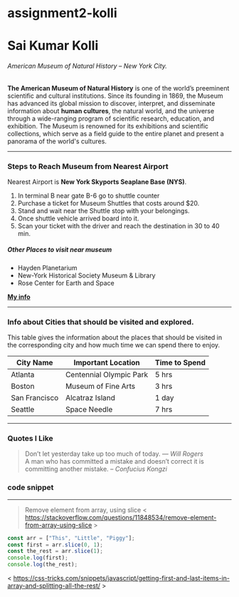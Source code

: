 # assignment2-kolli
# Sai Kumar Kolli
###### American Museum of Natural History – New York City.
**The American Museum of Natural History** is one of the world’s preeminent scientific and cultural institutions. Since its founding in 1869, the Museum has advanced its global mission to discover, interpret, and disseminate information about **human cultures**, the natural world, and the universe through a wide-ranging program of scientific research, education, and exhibition. The Museum is renowned for its exhibitions and scientific collections, which serve as a field guide to the entire planet and present a panorama of the world's cultures.

--------------------------

### Steps to Reach Museum from Nearest Airport

Nearest Airport is **New York Skyports Seaplane Base (NYS)**.

1. In terminal B near gate B-6 go to shuttle counter
2. Purchase a ticket for Museum Shuttles that costs around $20.
3. Stand and wait near the Shuttle stop with your belongings.
4. Once shuttle vehicle arrived board into it.
5. Scan your ticket with the driver and reach the destination in 30 to 40 min.

##### Other Places to visit near museum

+ Hayden Planetarium
+ New-York Historical Society Museum & Library
+ Rose Center for Earth and Space

**[My info](AboutMe.md)**

*********************************

### Info about Cities that should be visited and explored.

This table gives the information about the places that should be visited in the corresponding city and how much time we can spend there to enjoy.

| City Name | Important Location | Time to Spend |
|-----------|--------------------|---------------|
| Atlanta   | Centennial Olympic Park | 5 hrs    |
| Boston    | Museum of Fine Arts | 3 hrs        |
| San Francisco| Alcatraz Island |  1 day        |
| Seattle   | Space Needle | 7 hrs               |

--------------------------

### Quotes I Like

> Don’t let yesterday take up too much of today. — *Will Rogers* <br>
> A man who has committed a mistake and doesn’t correct it is committing another mistake. – *Confucius Kongzi*

### code snippet 

__________________________________

> Remove element from array, using slice < https://stackoverflow.com/questions/11848534/remove-element-from-array-using-slice >

```javascript
const arr = ["This", "Little", "Piggy"];
const first = arr.slice(0, 1);
const the_rest = arr.slice(1);
console.log(first); 
console.log(the_rest);
```
< https://css-tricks.com/snippets/javascript/getting-first-and-last-items-in-array-and-splitting-all-the-rest/ >

